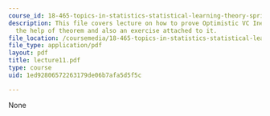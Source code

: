 ```yaml
---
course_id: 18-465-topics-in-statistics-statistical-learning-theory-spring-2007
description: This file covers lecture on how to prove Optimistic VC Inequality with
  the help of theorem and also an exercise attached to it.
file_location: /coursemedia/18-465-topics-in-statistics-statistical-learning-theory-spring-2007/1ed92806572263179de06b7afa5d5f5c_lecture11.pdf
file_type: application/pdf
layout: pdf
title: lecture11.pdf
type: course
uid: 1ed92806572263179de06b7afa5d5f5c

---
```

None